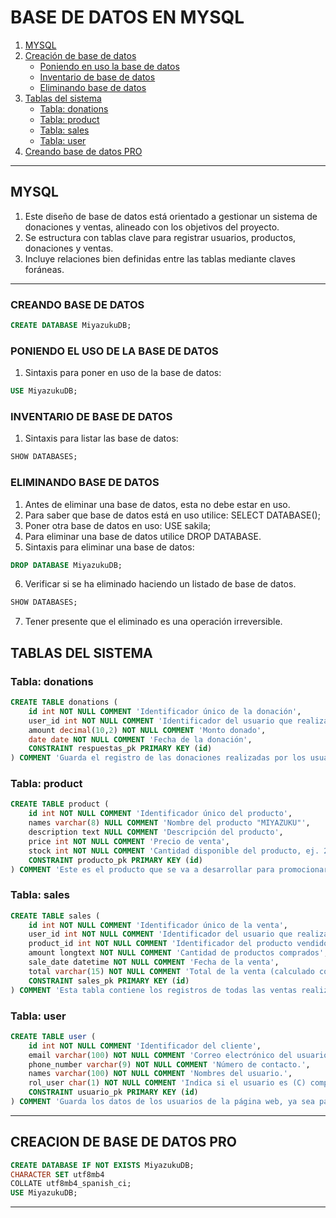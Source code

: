 # BASE DE DATOS EN MYSQL

1. [MYSQL](#mysql)
2. [Creación de base de datos](#creando-base-de-datos)
   * [Poniendo en uso la base de datos](#poniendo-el-uso-de-la-base-de-datos)
   * [Inventario de base de datos](#inventario-de-base-de-datos)
   * [Eliminando base de datos](#eliminando-base-de-datos)
3. [Tablas del sistema](#tablas-del-sistema)
   * [Tabla: donations](#tabla-donations)
   * [Tabla: product](#tabla-product)
   * [Tabla: sales](#tabla-sales)
   * [Tabla: user](#tabla-user)
4. [Creando base de datos PRO](#creacion-de-base-de-datos-pro)

---
## MYSQL

1. Este diseño de base de datos está orientado a gestionar un sistema de donaciones y ventas, alineado con los objetivos del proyecto.
2. Se estructura con tablas clave para registrar usuarios, productos, donaciones y ventas.
3. Incluye relaciones bien definidas entre las tablas mediante claves foráneas.

---

### CREANDO BASE DE DATOS

````sql
CREATE DATABASE MiyazukuDB;
````

### PONIENDO EL USO DE LA BASE DE DATOS

1. Sintaxis para poner en uso de la base de datos:

````sql
USE MiyazukuDB;
````

### INVENTARIO DE BASE DE DATOS

1. Sintaxis para listar las base de datos:

````SQL
SHOW DATABASES;
````
### ELIMINANDO BASE DE DATOS

1. Antes de eliminar una base de datos, esta no debe estar en uso.
2. Para saber que base de datos está en uso utilice: SELECT DATABASE();
3. Poner otra base de datos en uso: USE sakila;
4. Para eliminar una base de datos utilice DROP DATABASE.
5. Sintaxis para eliminar una base de datos:

````SQL
DROP DATABASE MiyazukuDB;
````

6. Verificar si se ha eliminado haciendo un listado de base de datos.

````SQL
SHOW DATABASES;
````

7. Tener presente que el eliminado es una operación irreversible.

## TABLAS DEL SISTEMA

### Tabla: donations

````sql
CREATE TABLE donations (
    id int NOT NULL COMMENT 'Identificador único de la donación',
    user_id int NOT NULL COMMENT 'Identificador del usuario que realiza la donación.',
    amount decimal(10,2) NOT NULL COMMENT 'Monto donado',
    date date NOT NULL COMMENT 'Fecha de la donación',
    CONSTRAINT respuestas_pk PRIMARY KEY (id)
) COMMENT 'Guarda el registro de las donaciones realizadas por los usuarios, indicando si la donación va destinada a una organización o directamente al proyecto.';
````

### Tabla: product

````sql
CREATE TABLE product (
    id int NOT NULL COMMENT 'Identificador único del producto',
    names varchar(8) NULL COMMENT 'Nombre del producto "MIYAZUKU"',
    description text NULL COMMENT 'Descripción del producto',
    price int NOT NULL COMMENT 'Precio de venta',
    stock int NOT NULL COMMENT 'Cantidad disponible del producto, ej. 2 o 3',
    CONSTRAINT producto_pk PRIMARY KEY (id)
) COMMENT 'Este es el producto que se va a desarrollar para promocionarlo en nuestra página web';
````

### Tabla: sales

````sql
CREATE TABLE sales (
    id int NOT NULL COMMENT 'Identificador único de la venta',
    user_id int NOT NULL COMMENT 'Identificador del usuario que realiza la compra',
    product_id int NOT NULL COMMENT 'Identificador del producto vendido',
    amount longtext NOT NULL COMMENT 'Cantidad de productos comprados',
    sale_date datetime NOT NULL COMMENT 'Fecha de la venta',
    total varchar(15) NOT NULL COMMENT 'Total de la venta (calculado como precio * cantidad)',
    CONSTRAINT sales_pk PRIMARY KEY (id)
) COMMENT 'Esta tabla contiene los registros de todas las ventas realizadas, asociando los productos comprados con los usuarios';
````

### Tabla: user

````sql
CREATE TABLE user (
    id int NOT NULL COMMENT 'Identificador del cliente',
    email varchar(100) NOT NULL COMMENT 'Correo electrónico del usuario',
    phone_number varchar(9) NOT NULL COMMENT 'Número de contacto.',
    names varchar(100) NOT NULL COMMENT 'Nombres del usuario.',
    rol_user char(1) NOT NULL COMMENT 'Indica si el usuario es (C) comprador o (D) donador.',
    CONSTRAINT usuario_pk PRIMARY KEY (id)
) COMMENT 'Guarda los datos de los usuarios de la página web, ya sea para comprar productos o donar.';
````

---
## CREACION DE BASE DE DATOS PRO

````SQL
CREATE DATABASE IF NOT EXISTS MiyazukuDB; 
CHARACTER SET utf8mb4 
COLLATE utf8mb4_spanish_ci;
USE MiyazukuDB; 
````
---
